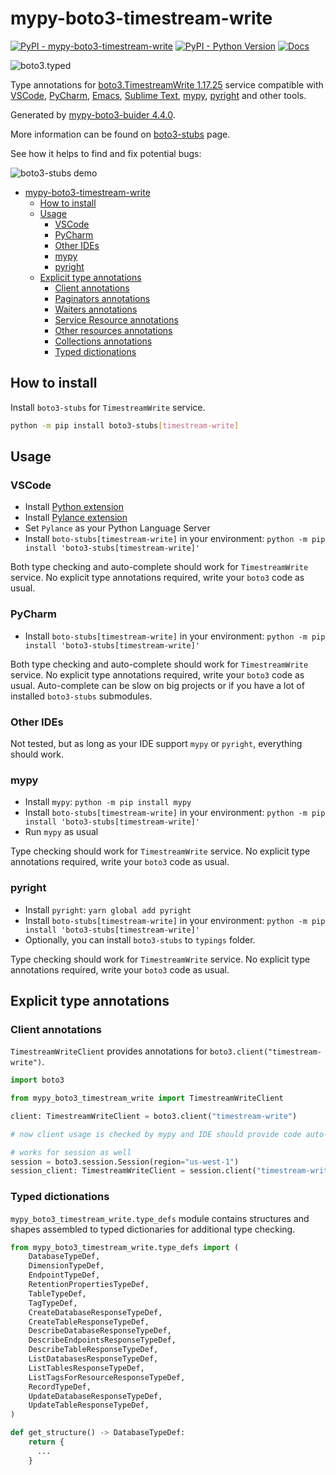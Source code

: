 # mypy-boto3-timestream-write

[![PyPI - mypy-boto3-timestream-write](https://img.shields.io/pypi/v/mypy-boto3-timestream-write.svg?color=blue)](https://pypi.org/project/mypy-boto3-timestream-write)
[![PyPI - Python Version](https://img.shields.io/pypi/pyversions/mypy-boto3-timestream-write.svg?color=blue)](https://pypi.org/project/mypy-boto3-timestream-write)
[![Docs](https://img.shields.io/readthedocs/mypy-boto3-builder.svg?color=blue)](https://mypy-boto3-builder.readthedocs.io/)

![boto3.typed](https://github.com/vemel/mypy_boto3_builder/raw/master/logo.png)

Type annotations for
[boto3.TimestreamWrite 1.17.25](https://boto3.amazonaws.com/v1/documentation/api/1.17.25/reference/services/timestream-write.html#TimestreamWrite) service
compatible with
[VSCode](https://code.visualstudio.com/),
[PyCharm](https://www.jetbrains.com/pycharm/),
[Emacs](https://www.gnu.org/software/emacs/),
[Sublime Text](https://www.sublimetext.com/),
[mypy](https://github.com/python/mypy),
[pyright](https://github.com/microsoft/pyright)
and other tools.

Generated by [mypy-boto3-buider 4.4.0](https://github.com/vemel/mypy_boto3_builder).

More information can be found on [boto3-stubs](https://pypi.org/project/boto3-stubs/) page.

See how it helps to find and fix potential bugs:

![boto3-stubs demo](https://github.com/vemel/mypy_boto3_builder/raw/master/demo.gif)

- [mypy-boto3-timestream-write](#mypy-boto3-timestream-write)
  - [How to install](#how-to-install)
  - [Usage](#usage)
    - [VSCode](#vscode)
    - [PyCharm](#pycharm)
    - [Other IDEs](#other-ides)
    - [mypy](#mypy)
    - [pyright](#pyright)
  - [Explicit type annotations](#explicit-type-annotations)
    - [Client annotations](#client-annotations)
    - [Paginators annotations](#paginators-annotations)
    - [Waiters annotations](#waiters-annotations)
    - [Service Resource annotations](#service-resource-annotations)
    - [Other resources annotations](#other-resources-annotations)
    - [Collections annotations](#collections-annotations)
    - [Typed dictionations](#typed-dictionations)

## How to install

Install `boto3-stubs` for `TimestreamWrite` service.

```bash
python -m pip install boto3-stubs[timestream-write]
```

## Usage

### VSCode

- Install [Python extension](https://marketplace.visualstudio.com/items?itemName=ms-python.python)
- Install [Pylance extension](https://marketplace.visualstudio.com/items?itemName=ms-python.vscode-pylance)
- Set `Pylance` as your Python Language Server
- Install `boto-stubs[timestream-write]` in your environment: `python -m pip install 'boto3-stubs[timestream-write]'`

Both type checking and auto-complete should work for `TimestreamWrite` service.
No explicit type annotations required, write your `boto3` code as usual.

### PyCharm

- Install `boto-stubs[timestream-write]` in your environment: `python -m pip install 'boto3-stubs[timestream-write]'`

Both type checking and auto-complete should work for `TimestreamWrite` service.
No explicit type annotations required, write your `boto3` code as usual.
Auto-complete can be slow on big projects or if you have a lot of installed `boto3-stubs` submodules.

### Other IDEs

Not tested, but as long as your IDE support `mypy` or `pyright`, everything should work.

### mypy

- Install `mypy`: `python -m pip install mypy`
- Install `boto-stubs[timestream-write]` in your environment: `python -m pip install 'boto3-stubs[timestream-write]'`
- Run `mypy` as usual

Type checking should work for `TimestreamWrite` service.
No explicit type annotations required, write your `boto3` code as usual.

### pyright

- Install `pyright`: `yarn global add pyright`
- Install `boto-stubs[timestream-write]` in your environment: `python -m pip install 'boto3-stubs[timestream-write]'`
- Optionally, you can install `boto3-stubs` to `typings` folder.

Type checking should work for `TimestreamWrite` service.
No explicit type annotations required, write your `boto3` code as usual.

## Explicit type annotations

### Client annotations

`TimestreamWriteClient` provides annotations for `boto3.client("timestream-write")`.

```python
import boto3

from mypy_boto3_timestream_write import TimestreamWriteClient

client: TimestreamWriteClient = boto3.client("timestream-write")

# now client usage is checked by mypy and IDE should provide code auto-complete

# works for session as well
session = boto3.session.Session(region="us-west-1")
session_client: TimestreamWriteClient = session.client("timestream-write")
```








### Typed dictionations

`mypy_boto3_timestream_write.type_defs` module contains structures and shapes assembled
to typed dictionaries for additional type checking.

```python
from mypy_boto3_timestream_write.type_defs import (
    DatabaseTypeDef,
    DimensionTypeDef,
    EndpointTypeDef,
    RetentionPropertiesTypeDef,
    TableTypeDef,
    TagTypeDef,
    CreateDatabaseResponseTypeDef,
    CreateTableResponseTypeDef,
    DescribeDatabaseResponseTypeDef,
    DescribeEndpointsResponseTypeDef,
    DescribeTableResponseTypeDef,
    ListDatabasesResponseTypeDef,
    ListTablesResponseTypeDef,
    ListTagsForResourceResponseTypeDef,
    RecordTypeDef,
    UpdateDatabaseResponseTypeDef,
    UpdateTableResponseTypeDef,
)

def get_structure() -> DatabaseTypeDef:
    return {
      ...
    }
```
